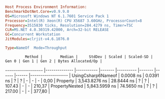 ```ini

Host Process Environment Information:
BenchmarkDotNet.Core=v0.9.9.0
OS=Microsoft Windows NT 6.1.7601 Service Pack 1
Processor=Intel(R) Xeon(R) CPU X5687 3.60GHz, ProcessorCount=8
Frequency=3515830 ticks, Resolution=284.4279 ns, Timer=TSC
CLR=MS.NET 4.0.30319.42000, Arch=32-bit RELEASE
GC=Concurrent Workstation
JitModules=clrjit-v4.6.1076.0

Type=NameOf  Mode=Throughput  

```
             Method |        Median |     StdDev | Scaled | Scaled-SD |  Gen 0 | Gen 1 | Gen 2 | Bytes Allocated/Op |
------------------- |-------------- |----------- |------- |---------- |------- |------ |------ |------------------- |
 UsingCsharp6Nameof |     0.0008 ns |  0.0391 ns |      ? |         ? |      - |     - |     - |               0,00 |
           Property | 3,543.8276 ns | 28.8444 ns |      ? |         ? | 107.43 |     - |     - |             210,37 |
     PropertyNested | 5,843.5959 ns | 74.5650 ns |      ? |         ? | 217.00 |     - |     - |             377,80 |
